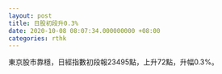 ```yaml
---
layout: post
title: 日股初段升0.3%
date: 2020-10-08 08:07:34.000000000 +08:00
categories: rthk
---
```


東京股市靠穩，日經指數初段報23495點，上升72點，升幅0.3%。
